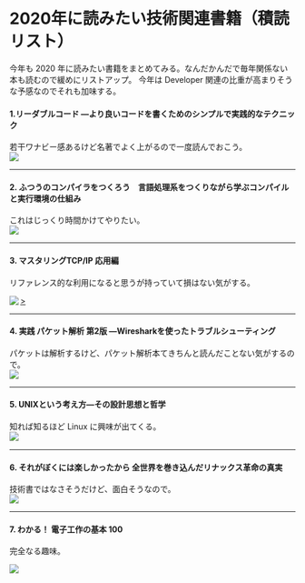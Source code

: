 # 2020年に読みたい技術関連書籍（積読リスト）


今年も 2020 年に読みたい書籍をまとめてみる。なんだかんだで毎年関係ない本も読むので緩めにリストアップ。
今年は Developer 関連の比重が高まりそうな予感なのでそれも加味する。

#### 1.リーダブルコード ―より良いコードを書くためのシンプルで実践的なテクニック
若干ワナビー感あるけど名著でよく上がるので一度読んでおこう。  
<a target="_blank"  href="https://www.amazon.co.jp/gp/product/4873115655/ref=as_li_tl?ie=UTF8&camp=247&creative=1211&creativeASIN=4873115655&linkCode=as2&tag=gutzeit110608-22&linkId=b9138eebd4ef359b959369ea80d63cd6"><img border="0" src="//ws-fe.amazon-adsystem.com/widgets/q?_encoding=UTF8&MarketPlace=JP&ASIN=4873115655&ServiceVersion=20070822&ID=AsinImage&WS=1&Format=_SL250_&tag=gutzeit110608-22" align="left"></a><img src="//ir-jp.amazon-adsystem.com/e/ir?t=gutzeit110608-22&l=am2&o=9&a=4873115655" width="1" height="1" border="0" alt="" style="border:none !important; margin:0px !important;" />
<br clear="left">

*****

#### 2. ふつうのコンパイラをつくろう　言語処理系をつくりながら学ぶコンパイルと実行環境の仕組み
これはじっくり時間かけてやりたい。  
<a target="_blank"  href="https://www.amazon.co.jp/gp/product/B06XZSH7Q9/ref=as_li_tl?ie=UTF8&camp=247&creative=1211&creativeASIN=B06XZSH7Q9&linkCode=as2&tag=gutzeit110608-22&linkId=b09b0cbaaa440d15d7eded4f0b733f7b"><img border="0" src="//ws-fe.amazon-adsystem.com/widgets/q?_encoding=UTF8&MarketPlace=JP&ASIN=B06XZSH7Q9&ServiceVersion=20070822&ID=AsinImage&WS=1&Format=_SL250_&tag=gutzeit110608-22" align="left"></a><img src="//ir-jp.amazon-adsystem.com/e/ir?t=gutzeit110608-22&l=am2&o=9&a=B06XZSH7Q9" width="1" height="1" border="0" alt="" style="border:none !important; margin:0px !important;" />
<br clear="left">

*****

#### 3. マスタリングTCP/IP 応用編
リファレンス的な利用になると思うが持っていて損はない気がする。

<a target="_blank"  href="https://www.amazon.co.jp/gp/product/4274062562/ref=as_li_tl?ie=UTF8&camp=247&creative=1211&creativeASIN=4274062562&linkCode=as2&tag=gutzeit110608-22&linkId=c9e4e63a85aae4763bd19fdc1ebc11b8"><img border="0" src="//ws-fe.amazon-adsystem.com/widgets/q?_encoding=UTF8&MarketPlace=JP&ASIN=4274062562&ServiceVersion=20070822&ID=AsinImage&WS=1&Format=_SL250_&tag=gutzeit110608-22" align="left">></a><img src="//ir-jp.amazon-adsystem.com/e/ir?t=gutzeit110608-22&l=am2&o=9&a=4274062562" width="1" height="1" border="0" alt="" style="border:none !important; margin:0px !important;" />
<br clear="left">

*****

#### 4. 実践 パケット解析 第2版 ―Wiresharkを使ったトラブルシューティング
パケットは解析するけど、パケット解析本てきちんと読んだことない気がするので。  
<a target="_blank"  href="https://www.amazon.co.jp/gp/product/4873115698/ref=as_li_tl?ie=UTF8&camp=247&creative=1211&creativeASIN=4873115698&linkCode=as2&tag=gutzeit110608-22&linkId=d1a31beda3d2034af91f88381e0c7abd"><img border="0" src="//ws-fe.amazon-adsystem.com/widgets/q?_encoding=UTF8&MarketPlace=JP&ASIN=4873115698&ServiceVersion=20070822&ID=AsinImage&WS=1&Format=_SL250_&tag=gutzeit110608-22" align="left"></a><img src="//ir-jp.amazon-adsystem.com/e/ir?t=gutzeit110608-22&l=am2&o=9&a=4873115698" width="1" height="1" border="0" alt="" style="border:none !important; margin:0px !important;" />
<br clear="left">

*****

#### 5. UNIXという考え方―その設計思想と哲学
知れば知るほど Linux に興味が出てくる。  
<a target="_blank"  href="https://www.amazon.co.jp/gp/product/4274064069/ref=as_li_tl?ie=UTF8&camp=247&creative=1211&creativeASIN=4274064069&linkCode=as2&tag=gutzeit110608-22&linkId=ed06fd9c7be46f3930c724879f6f4b0b"><img border="0" src="//ws-fe.amazon-adsystem.com/widgets/q?_encoding=UTF8&MarketPlace=JP&ASIN=4274064069&ServiceVersion=20070822&ID=AsinImage&WS=1&Format=_SL250_&tag=gutzeit110608-22" align="left"></a>
<img src="//ir-jp.amazon-adsystem.com/e/ir?t=gutzeit110608-22&l=am2&o=9&a=4274064069" width="1" height="1" border="0" alt="" style="border:none !important; margin:0px !important;" align="left"/>
<br clear="left">

*****

#### 6. それがぼくには楽しかったから 全世界を巻き込んだリナックス革命の真実
技術書ではなさそうだけど、面白そうなので。  
<a target="_blank"  href="https://www.amazon.co.jp/gp/product/4796880011/ref=as_li_tl?ie=UTF8&camp=247&creative=1211&creativeASIN=4796880011&linkCode=as2&tag=gutzeit110608-22&linkId=9d9503ea9f3f24482783df2e17b285af"><img border="0" src="//ws-fe.amazon-adsystem.com/widgets/q?_encoding=UTF8&MarketPlace=JP&ASIN=4796880011&ServiceVersion=20070822&ID=AsinImage&WS=1&Format=_SL250_&tag=gutzeit110608-22" align="left"></a><img src="//ir-jp.amazon-adsystem.com/e/ir?t=gutzeit110608-22&l=am2&o=9&a=4796880011" width="1" height="1" border="0" alt="" style="border:none !important; margin:0px !important;" />
<br clear="left">

*****

#### 7. わかる！ 電子工作の基本 100
完全なる趣味。

<a target="_blank"  href="https://www.amazon.co.jp/gp/product/4798027979/ref=as_li_tl?ie=UTF8&camp=247&creative=1211&creativeASIN=4798027979&linkCode=as2&tag=gutzeit110608-22&linkId=870e7cd07b6e7b3cc71e0d398ceb2e0e"><img border="0" src="//ws-fe.amazon-adsystem.com/widgets/q?_encoding=UTF8&MarketPlace=JP&ASIN=4798027979&ServiceVersion=20070822&ID=AsinImage&WS=1&Format=_SL250_&tag=gutzeit110608-22" align="left"></a><img src="//ir-jp.amazon-adsystem.com/e/ir?t=gutzeit110608-22&l=am2&o=9&a=4798027979" width="1" height="1" border="0" alt="" style="border:none !important; margin:0px !important;" />

<br clear="left">